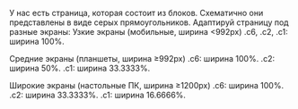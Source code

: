 У нас есть страница, которая состоит из блоков. Схематично они представлены в виде серых прямоугольников. Адаптируй страницу под разные экраны:
Узкие экраны (мобильные, ширина <992px)
.c6, .c2, .c1: ширина 100%.

Средние экраны (планшеты, ширина ≥992px)
.c6: ширина 100%.
.c2: ширина 50%.
.c1: ширина 33.3333%.

Широкие экраны (настольные ПК, ширина ≥1200px)
.c6: ширина 100%.
.c2: ширина 33.3333%.
.c1: ширина 16.6666%.